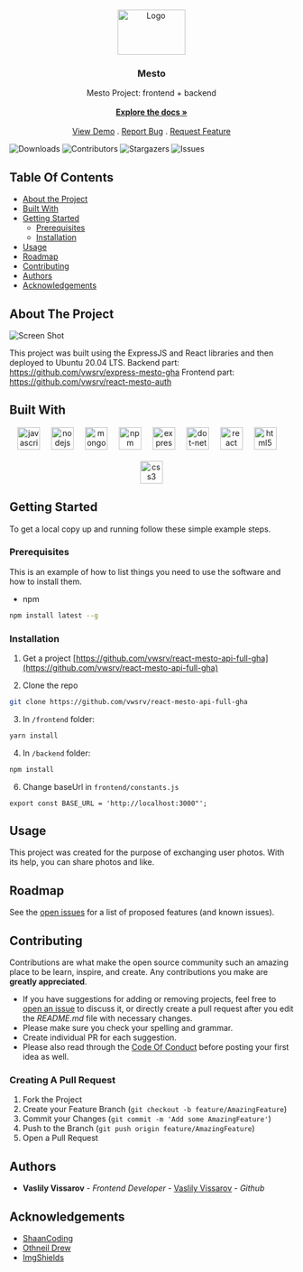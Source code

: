 <br/>
<p align="center">
  <a href="https://github.com/vwsrv/react-mesto-api-full-gha">
    <img src="https://d1ka0itfguscri.cloudfront.net/AoR1/2024/02/16/09/31/cZnDQwVdd8b/preview.jpg" alt="Logo" width="120" height="80">
  </a>

  <h3 align="center">Mesto</h3>

  <p align="center">
    Mesto Project: frontend + backend
    <br/>
    <br/>
    <a href="https://github.com/vwsrv/react-mesto-api-full-gha"><strong>Explore the docs »</strong></a>
    <br/>
    <br/>
    <a href="https://github.com/vwsrv/react-mesto-api-full-gha">View Demo</a>
    .
    <a href="https://github.com/vwsrv/react-mesto-api-full-gha/issues">Report Bug</a>
    .
    <a href="https://github.com/vwsrv/react-mesto-api-full-gha/issues">Request Feature</a>
  </p>
</p>

![Downloads](https://img.shields.io/github/downloads/vwsrv/react-mesto-api-full-gha/total) ![Contributors](https://img.shields.io/github/contributors/vwsrv/react-mesto-api-full-gha?color=dark-green) ![Stargazers](https://img.shields.io/github/stars/vwsrv/react-mesto-api-full-gha?style=social) ![Issues](https://img.shields.io/github/issues/vwsrv/react-mesto-api-full-gha) 

## Table Of Contents

* [About the Project](#about-the-project)
* [Built With](#built-with)
* [Getting Started](#getting-started)
  * [Prerequisites](#prerequisites)
  * [Installation](#installation)
* [Usage](#usage)
* [Roadmap](#roadmap)
* [Contributing](#contributing)
* [Authors](#authors)
* [Acknowledgements](#acknowledgements)

## About The Project

![Screen Shot](https://d1ka0itfguscri.cloudfront.net/AoR1/2024/02/16/09/38/cZnDQBVddPv/preview.jpg)

This project was built using the ExpressJS and React libraries and then deployed to Ubuntu 20.04 LTS.
Backend part: https://github.com/vwsrv/express-mesto-gha
Frontend part: https://github.com/vwsrv/react-mesto-auth

## Built With

<div align="center">
  <img src="https://cdn.jsdelivr.net/gh/devicons/devicon/icons/javascript/javascript-original.svg" height="40" alt="javascript logo"  />
  <img width="12" />
  <img src="https://cdn.jsdelivr.net/gh/devicons/devicon/icons/nodejs/nodejs-original.svg" height="40" alt="nodejs logo"  />
  <img width="12" />
  <img src="https://skillicons.dev/icons?i=mongodb" height="40" alt="mongodb logo"  />
  <img width="12" />
  <img src="https://cdn.simpleicons.org/npm/CB3837" height="40" alt="npm logo"  />
  <img width="12" />
  <img src="https://skillicons.dev/icons?i=express" height="40" alt="express logo"  />
  <img width="12" />
  <img src="https://skillicons.dev/icons?i=dotnet" height="40" alt="dot-net logo"  />
  <img width="12" />
  <img src="https://cdn.jsdelivr.net/gh/devicons/devicon/icons/react/react-original.svg" height="40" alt="react logo"  />
  <img width="12" />
  <img src="https://cdn.jsdelivr.net/gh/devicons/devicon/icons/html5/html5-original.svg" height="40" alt="html5 logo"  />
  <img width="12" /><br></br>
  <img src="https://cdn.jsdelivr.net/gh/devicons/devicon/icons/css3/css3-original.svg" height="40" alt="css3 logo"  />
</div>

## Getting Started

To get a local copy up and running follow these simple example steps.

### Prerequisites

This is an example of how to list things you need to use the software and how to install them.

* npm

```sh
npm install latest --g
```

### Installation

1. Get a project [https://github.com/vwsrv/react-mesto-api-full-gha](https://github.com/vwsrv/react-mesto-api-full-gha)

2. Clone the repo

```sh
git clone https://github.com/vwsrv/react-mesto-api-full-gha
```

3. In ```/frontend``` folder:
```sh
yarn install
```

4. In ```/backend``` folder:
```sh
npm install
```

6. Change baseUrl in `frontend/constants.js`

```JS
export const BASE_URL = 'http://localhost:3000"';
```

## Usage

This project was created for the purpose of exchanging user photos. With its help, you can share photos and like.

## Roadmap

See the [open issues](https://github.com/vwsrv/react-mesto-api-full-gha/issues) for a list of proposed features (and known issues).

## Contributing

Contributions are what make the open source community such an amazing place to be learn, inspire, and create. Any contributions you make are **greatly appreciated**.
* If you have suggestions for adding or removing projects, feel free to [open an issue](https://github.com/vwsrv/react-mesto-api-full-gha/issues/new) to discuss it, or directly create a pull request after you edit the *README.md* file with necessary changes.
* Please make sure you check your spelling and grammar.
* Create individual PR for each suggestion.
* Please also read through the [Code Of Conduct](https://github.com/vwsrv/react-mesto-api-full-gha/blob/main/CODE_OF_CONDUCT.md) before posting your first idea as well.

### Creating A Pull Request

1. Fork the Project
2. Create your Feature Branch (`git checkout -b feature/AmazingFeature`)
3. Commit your Changes (`git commit -m 'Add some AmazingFeature'`)
4. Push to the Branch (`git push origin feature/AmazingFeature`)
5. Open a Pull Request

## Authors

* **Vaslily Vissarov** - *Frontend Developer* - [Vaslily Vissarov](https://github.com/vwsrv) - *Github*

## Acknowledgements

* [ShaanCoding](https://github.com/ShaanCoding/)
* [Othneil Drew](https://github.com/othneildrew/Best-README-Template)
* [ImgShields](https://shields.io/)

